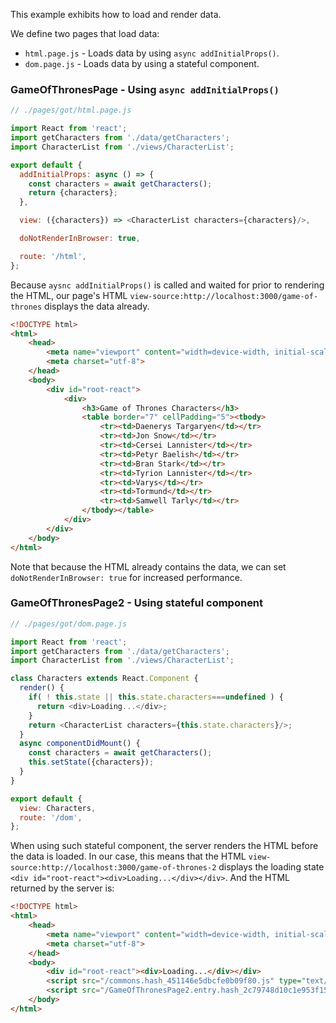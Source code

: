<!---






    WARNING, READ THIS.
    This is a computed file. Do not edit.
    Instead, edit `/examples/async-data/readme.template.md` and run `npm run docs` (or `yarn docs`).












    WARNING, READ THIS.
    This is a computed file. Do not edit.
    Instead, edit `/examples/async-data/readme.template.md` and run `npm run docs` (or `yarn docs`).












    WARNING, READ THIS.
    This is a computed file. Do not edit.
    Instead, edit `/examples/async-data/readme.template.md` and run `npm run docs` (or `yarn docs`).












    WARNING, READ THIS.
    This is a computed file. Do not edit.
    Instead, edit `/examples/async-data/readme.template.md` and run `npm run docs` (or `yarn docs`).












    WARNING, READ THIS.
    This is a computed file. Do not edit.
    Instead, edit `/examples/async-data/readme.template.md` and run `npm run docs` (or `yarn docs`).






-->

This example exhibits how to load and render data.

We define two pages that load data:
 - `html.page.js` - Loads data by using `async addInitialProps()`.
 - `dom.page.js` - Loads data by using a stateful component.


### GameOfThronesPage - Using `async addInitialProps()`

~~~js
// ./pages/got/html.page.js

import React from 'react';
import getCharacters from './data/getCharacters';
import CharacterList from './views/CharacterList';

export default {
  addInitialProps: async () => {
    const characters = await getCharacters();
    return {characters};
  },

  view: ({characters}) => <CharacterList characters={characters}/>,

  doNotRenderInBrowser: true,

  route: '/html',
};
~~~

Because `aysnc addInitialProps()` is called and waited for prior to rendering the HTML, our page's HTML `view-source:http://localhost:3000/game-of-thrones` displays the data already.

~~~html
<!DOCTYPE html>
<html>
    <head>
        <meta name="viewport" content="width=device-width, initial-scale=1, maximum-scale=1">
        <meta charset="utf-8">
    </head>
    <body>
        <div id="root-react">
            <div>
                <h3>Game of Thrones Characters</h3>
                <table border="7" cellPadding="5"><tbody>
                    <tr><td>Daenerys Targaryen</td></tr>
                    <tr><td>Jon Snow</td></tr>
                    <tr><td>Cersei Lannister</td></tr>
                    <tr><td>Petyr Baelish</td></tr>
                    <tr><td>Bran Stark</td></tr>
                    <tr><td>Tyrion Lannister</td></tr>
                    <tr><td>Varys</td></tr>
                    <tr><td>Tormund</td></tr>
                    <tr><td>Samwell Tarly</td></tr>
                </tbody></table>
            </div>
        </div>
    </body>
</html>
~~~

Note that because the HTML already contains the data, we can set `doNotRenderInBrowser: true` for increased performance.




### GameOfThronesPage2 - Using stateful component

~~~js
// ./pages/got/dom.page.js

import React from 'react';
import getCharacters from './data/getCharacters';
import CharacterList from './views/CharacterList';

class Characters extends React.Component {
  render() {
    if( ! this.state || this.state.characters===undefined ) {
      return <div>Loading...</div>;
    }
    return <CharacterList characters={this.state.characters}/>;
  }
  async componentDidMount() {
    const characters = await getCharacters();
    this.setState({characters});
  }
}

export default {
  view: Characters,
  route: '/dom',
};
~~~

When using such stateful component,
the server renders the HTML before the data is loaded.
In our case,
 this means that the HTML `view-source:http://localhost:3000/game-of-thrones-2`
displays the loading state `<div id="root-react"><div>Loading...</div></div>`.
And the HTML returned by the server is:

~~~html
<!DOCTYPE html>
<html>
    <head>
        <meta name="viewport" content="width=device-width, initial-scale=1, maximum-scale=1">
        <meta charset="utf-8">
    </head>
    <body>
        <div id="root-react"><div>Loading...</div></div>
        <script src="/commons.hash_451146e5dbcfe0b09f80.js" type="text/javascript"></script>
        <script src="/GameOfThronesPage2.entry.hash_2c79748d10c1e953f159.js" type="text/javascript"></script>
    </body>
</html>
~~~



<!---






    WARNING, READ THIS.
    This is a computed file. Do not edit.
    Instead, edit `/examples/async-data/readme.template.md` and run `npm run docs` (or `yarn docs`).












    WARNING, READ THIS.
    This is a computed file. Do not edit.
    Instead, edit `/examples/async-data/readme.template.md` and run `npm run docs` (or `yarn docs`).












    WARNING, READ THIS.
    This is a computed file. Do not edit.
    Instead, edit `/examples/async-data/readme.template.md` and run `npm run docs` (or `yarn docs`).












    WARNING, READ THIS.
    This is a computed file. Do not edit.
    Instead, edit `/examples/async-data/readme.template.md` and run `npm run docs` (or `yarn docs`).












    WARNING, READ THIS.
    This is a computed file. Do not edit.
    Instead, edit `/examples/async-data/readme.template.md` and run `npm run docs` (or `yarn docs`).






-->
